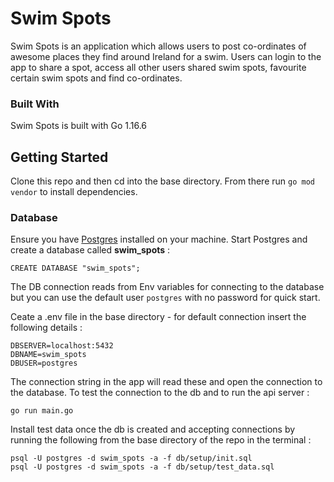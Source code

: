 # Swim Spots

Swim Spots is an application which allows users to post co-ordinates of awesome places they find around Ireland for a swim. Users can login to the app to share a spot, access all other users shared swim spots, favourite certain swim spots and find co-ordinates.

### Built With

Swim Spots is built with Go 1.16.6

## Getting Started

Clone this repo and then cd into the base directory. From there run `go mod vendor` to install dependencies.

### Database

Ensure you have [Postgres](https://www.postgresql.org/) installed on your machine.
Start Postgres and create a database called **swim_spots** :

```
CREATE DATABASE "swim_spots";
```

The DB connection reads from Env variables for connecting to the database but you can use the default user `postgres` with no password for quick start.

Ceate a .env file in the base directory - for default connection insert the following details :

```
DBSERVER=localhost:5432
DBNAME=swim_spots
DBUSER=postgres
```

The connection string in the app will read these and open the connection to the database.
To test the connection to the db and to run the api server :

```
go run main.go
```

Install test data once the db is created and accepting connections by running the following from the base directory of the repo in the terminal :

```
psql -U postgres -d swim_spots -a -f db/setup/init.sql
psql -U postgres -d swim_spots -a -f db/setup/test_data.sql
```
